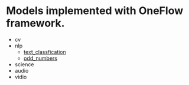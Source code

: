 # Models implemented with OneFlow framework.

- cv
- nlp
  - [text_classfication](./nlp/text_classfication/)
  - [odd_numbers](./nlp/odd_numbers/)
- science
- audio
- vidio
